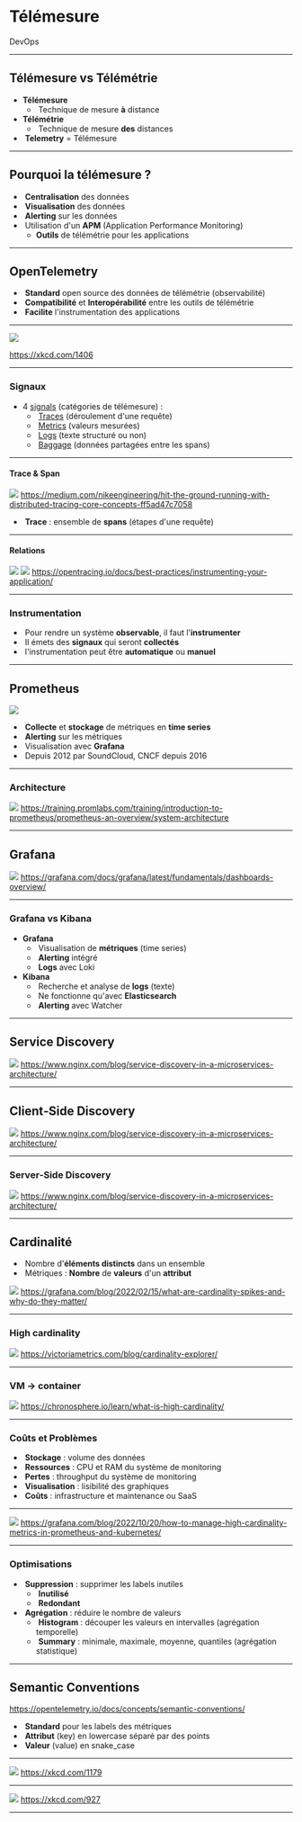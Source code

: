 # Télémesure

DevOps

---

## Télémesure vs Télémétrie

- **Télémesure**
  - &shy;<!-- .element: class="fragment" --> Technique de mesure **à** distance
- **Télémétrie**
  - &shy;<!-- .element: class="fragment" --> Technique de mesure **des** distances
- &shy;<!-- .element: class="fragment" --> **Telemetry** = Télémesure

---

## Pourquoi la télémesure ?

- &shy;<!-- .element: class="fragment" --> **Centralisation** des données
- &shy;<!-- .element: class="fragment" --> **Visualisation** des données
- &shy;<!-- .element: class="fragment" --> **Alerting** sur les données
- &shy;<!-- .element: class="fragment" --> Utilisation d'un **APM** (Application Performance Monitoring)
  - **Outils** de télémétrie pour les applications

---

## OpenTelemetry

- &shy;<!-- .element: class="fragment" --> **Standard** open source des données de télémétrie (observabilité)
- &shy;<!-- .element: class="fragment" --> **Compatibilité** et **Interopérabilité** entre les outils de télémétrie
- &shy;<!-- .element: class="fragment" --> **Facilite** l'instrumentation des applications

---

![](https://imgs.xkcd.com/comics/universal_converter_box.png)

https://xkcd.com/1406 <!-- .element: class="reference" target="_blank" -->

---

### Signaux

- 4 [signals](https://opentelemetry.io/docs/concepts/signals/) (catégories de télémesure) :
  - &shy;<!-- .element: class="fragment" --> [Traces](https://opentelemetry.io/docs/concepts/signals/traces/) (déroulement d'une requête)
  - &shy;<!-- .element: class="fragment" --> [Metrics](https://opentelemetry.io/docs/concepts/signals/metrics/) (valeurs mesurées)
  - &shy;<!-- .element: class="fragment" --> [Logs](https://opentelemetry.io/docs/concepts/signals/logs/) (texte structuré ou non)
  - &shy;<!-- .element: class="fragment" --> [Baggage](https://opentelemetry.io/docs/concepts/signals/baggage/) (données partagées entre les spans)

---

#### Trace & Span

![](https://miro.medium.com/v2/resize:fit:4800/format:webp/1*Yu0bCux_sulHPy6MhT9Ytg.png)
https://medium.com/nikeengineering/hit-the-ground-running-with-distributed-tracing-core-concepts-ff5ad47c7058 <!-- .element: class="reference" target="_blank" -->

- &shy;<!-- .element: class="fragment" --> **Trace** : ensemble de **spans** (étapes d'une requête)

---

#### Relations

![](https://opentracing.io/img/OTHT_0.png)
![](https://opentracing.io/img/OTHT_1.png)
https://opentracing.io/docs/best-practices/instrumenting-your-application/ <!-- .element: class="reference" target="_blank" -->

---

### Instrumentation

- &shy;<!-- .element: class="fragment" --> Pour rendre un système **observable**, il faut l'**instrumenter**
- &shy;<!-- .element: class="fragment" --> Il émets des **signaux** qui seront **collectés**
- &shy;<!-- .element: class="fragment" --> l'instrumentation peut être **automatique** ou **manuel**

---

## Prometheus

[![](https://upload.wikimedia.org/wikipedia/commons/3/38/Prometheus_software_logo.svg)](https://commons.wikimedia.org/wiki/File:Prometheus_software_logo.svg) <!-- .element: target="_blank" -->

- &shy;<!-- .element: class="fragment" --> **Collecte** et **stockage** de métriques en **time series**
- &shy;<!-- .element: class="fragment" --> **Alerting** sur les métriques
- &shy;<!-- .element: class="fragment" --> Visualisation avec **Grafana**
- &shy;<!-- .element: class="fragment" --> Depuis 2012 par SoundCloud, CNCF depuis 2016

---

### Architecture

![](https://training.promlabs.com/static/prometheus-architecture-81d1251aedaf0676f61ad31e4cf19363.svg) <!-- .element: style="height: var(--slides-height)" -->
https://training.promlabs.com/training/introduction-to-prometheus/prometheus-an-overview/system-architecture <!-- .element: class="reference" target="_blank" -->

---

## Grafana

![](https://grafana.com/media/docs/grafana/dashboards-overview/complex-dashboard-example.png) <!-- .element: style="height: var(--slides-height)" -->
https://grafana.com/docs/grafana/latest/fundamentals/dashboards-overview/ <!-- .element: class="reference" target="_blank" -->

---

### Grafana vs Kibana

- **Grafana**
  - &shy;<!-- .element: class="fragment" --> Visualisation de **métriques** (time series)
  - &shy;<!-- .element: class="fragment" --> **Alerting** intégré
  - &shy;<!-- .element: class="fragment" --> **Logs** avec Loki
- **Kibana**
  - &shy;<!-- .element: class="fragment" --> Recherche et analyse de **logs** (texte)
  - &shy;<!-- .element: class="fragment" --> Ne fonctionne qu'avec **Elasticsearch**
  - &shy;<!-- .element: class="fragment" --> **Alerting** avec Watcher

---

## Service Discovery

![](https://www.nginx.com/wp-content/uploads/2016/04/Richardson-microservices-part4-1_difficult-service-discovery.png) <!-- .element: style="height: var(--slides-height)" -->
https://www.nginx.com/blog/service-discovery-in-a-microservices-architecture/ <!-- .element: class="reference" target="_blank" -->

---

## Client‑Side Discovery

![](https://www.nginx.com/wp-content/uploads/2016/04/Richardson-microservices-part4-2_client-side-pattern.png) <!-- .element: style="height: var(--slides-height)" -->
https://www.nginx.com/blog/service-discovery-in-a-microservices-architecture/ <!-- .element: class="reference" target="_blank" -->

---

### Server‑Side Discovery

![](https://www.nginx.com/wp-content/uploads/2016/04/Richardson-microservices-part4-3_server-side-pattern.png) <!-- .element: style="height: var(--slides-height)" -->
https://www.nginx.com/blog/service-discovery-in-a-microservices-architecture/ <!-- .element: class="reference" target="_blank" -->

---

## Cardinalité

- &shy;<!-- .element: class="fragment" --> Nombre d'**éléments distincts** dans un ensemble
- &shy;<!-- .element: class="fragment" --> Métriques : **Nombre** de **valeurs** d'un **attribut**

![](https://grafana.com/static/assets/img/blog/cardinality-spikes-diagram.jpg) <!-- .element: class="fragment" style="height: 420px" -->
https://grafana.com/blog/2022/02/15/what-are-cardinality-spikes-and-why-do-they-matter/ <!-- .element: class="reference" target="_blank" -->

---

### High cardinality

![](https://victoriametrics.com/blog/cardinality-explorer/cardinality_calculation.png)
https://victoriametrics.com/blog/cardinality-explorer/ <!-- .element: class="reference" target="_blank" -->

---

### VM → container

![](https://chronosphere.io/wp-content/uploads/2023/10/cardinality-growth-1024x576.webp)
https://chronosphere.io/learn/what-is-high-cardinality/ <!-- .element: class="reference" target="_blank" -->

---

### Coûts et Problèmes

- &shy;<!-- .element: class="fragment" --> **Stockage** : volume des données
- &shy;<!-- .element: class="fragment" --> **Ressources** : CPU et RAM du système de monitoring
- &shy;<!-- .element: class="fragment" --> **Pertes** : throughput du système de monitoring
- &shy;<!-- .element: class="fragment" --> **Visualisation** : lisibilité des graphiques
- &shy;<!-- .element: class="fragment" --> **Coûts** : infrastructure et maintenance ou SaaS

---

![](https://grafana.com/static/assets/img/blog/grafana-cardinality-metrics-quadrants.png)
https://grafana.com/blog/2022/10/20/how-to-manage-high-cardinality-metrics-in-prometheus-and-kubernetes/ <!-- .element: class="reference" target="_blank" -->

---

### Optimisations

- &shy;<!-- .element: class="fragment" --> **Suppression** : supprimer les labels inutiles
  - &shy;<!-- .element: class="fragment" --> **Inutilisé**
  - &shy;<!-- .element: class="fragment" --> **Redondant**
- &shy;<!-- .element: class="fragment" --> **Agrégation** : réduire le nombre de valeurs
  - &shy;<!-- .element: class="fragment" --> **Histogram** : découper les valeurs en intervalles (agrégation temporelle)
  - &shy;<!-- .element: class="fragment" --> **Summary** : minimale, maximale, moyenne, quantiles (agrégation statistique)

---

## Semantic Conventions

https://opentelemetry.io/docs/concepts/semantic-conventions/

- &shy;<!-- .element: class="fragment" --> **Standard** pour les labels des métriques
- &shy;<!-- .element: class="fragment" --> **Attribut** (key) en lowercase séparé par des points
- &shy;<!-- .element: class="fragment" --> **Valeur** (value) en snake_case

---

![](https://imgs.xkcd.com/comics/iso_8601.png)
https://xkcd.com/1179 <!-- .element: class="reference" target="_blank" -->

---

![](https://imgs.xkcd.com/comics/standards.png)
https://xkcd.com/927 <!-- .element: class="reference" target="_blank" -->

---

